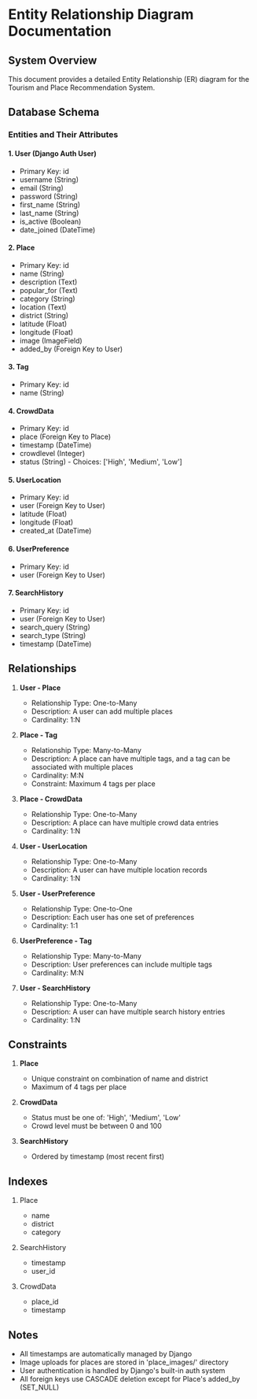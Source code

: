 # Entity Relationship Diagram Documentation

## System Overview
This document provides a detailed Entity Relationship (ER) diagram for the Tourism and Place Recommendation System.

## Database Schema

### Entities and Their Attributes

#### 1. User (Django Auth User)
- Primary Key: id
- username (String)
- email (String)
- password (String)
- first_name (String)
- last_name (String)
- is_active (Boolean)
- date_joined (DateTime)

#### 2. Place
- Primary Key: id
- name (String)
- description (Text)
- popular_for (Text)
- category (String)
- location (Text)
- district (String)
- latitude (Float)
- longitude (Float)
- image (ImageField)
- added_by (Foreign Key to User)

#### 3. Tag
- Primary Key: id
- name (String)

#### 4. CrowdData
- Primary Key: id
- place (Foreign Key to Place)
- timestamp (DateTime)
- crowdlevel (Integer)
- status (String) - Choices: ['High', 'Medium', 'Low']

#### 5. UserLocation
- Primary Key: id
- user (Foreign Key to User)
- latitude (Float)
- longitude (Float)
- created_at (DateTime)

#### 6. UserPreference
- Primary Key: id
- user (Foreign Key to User)

#### 7. SearchHistory
- Primary Key: id
- user (Foreign Key to User)
- search_query (String)
- search_type (String)
- timestamp (DateTime)

## Relationships

1. **User - Place**
   - Relationship Type: One-to-Many
   - Description: A user can add multiple places
   - Cardinality: 1:N

2. **Place - Tag**
   - Relationship Type: Many-to-Many
   - Description: A place can have multiple tags, and a tag can be associated with multiple places
   - Cardinality: M:N
   - Constraint: Maximum 4 tags per place

3. **Place - CrowdData**
   - Relationship Type: One-to-Many
   - Description: A place can have multiple crowd data entries
   - Cardinality: 1:N

4. **User - UserLocation**
   - Relationship Type: One-to-Many
   - Description: A user can have multiple location records
   - Cardinality: 1:N

5. **User - UserPreference**
   - Relationship Type: One-to-One
   - Description: Each user has one set of preferences
   - Cardinality: 1:1

6. **UserPreference - Tag**
   - Relationship Type: Many-to-Many
   - Description: User preferences can include multiple tags
   - Cardinality: M:N

7. **User - SearchHistory**
   - Relationship Type: One-to-Many
   - Description: A user can have multiple search history entries
   - Cardinality: 1:N

## Constraints

1. **Place**
   - Unique constraint on combination of name and district
   - Maximum of 4 tags per place

2. **CrowdData**
   - Status must be one of: 'High', 'Medium', 'Low'
   - Crowd level must be between 0 and 100

3. **SearchHistory**
   - Ordered by timestamp (most recent first)

## Indexes

1. Place
   - name
   - district
   - category

2. SearchHistory
   - timestamp
   - user_id

3. CrowdData
   - place_id
   - timestamp

## Notes

- All timestamps are automatically managed by Django
- Image uploads for places are stored in 'place_images/' directory
- User authentication is handled by Django's built-in auth system
- All foreign keys use CASCADE deletion except for Place's added_by (SET_NULL) 